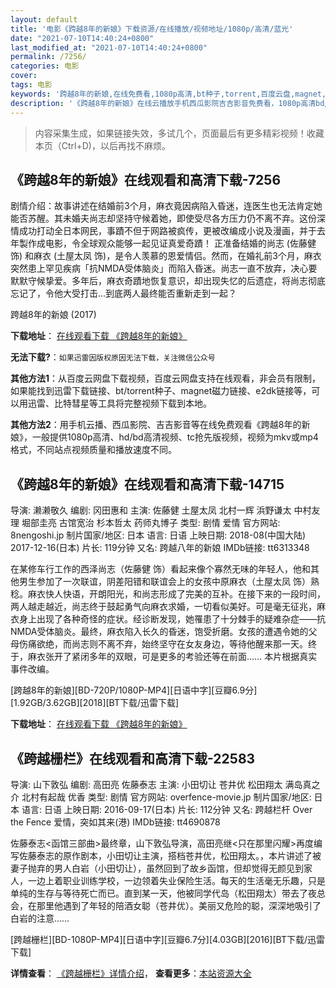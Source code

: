 ```yaml
---
layout: default
title: '电影《跨越8年的新娘》下载资源/在线播放/视频地址/1080p/高清/蓝光'
date: "2021-07-10T14:40:24+0800"
last_modified_at: "2021-07-10T14:40:24+0800"
permalink: /7256/
categories: 电影
cover:
tags: 电影
keywords: '跨越8年的新娘,在线免费看,1080p高清,bt种子,torrent,百度云盘,magnet,磁力链,迅雷下载资源'
description: '《跨越8年的新娘》在线云播放手机西瓜影院吉吉影音免费看，1080p高清bd/hd未删减完整版和tc抢先枪版，mkv/mp4格式，附带bt/torrent种子、magnet/磁力链、百度云盘、网盘资源迅雷下载链接'
---
```


>内容采集生成，如果链接失效，多试几个，页面最后有更多精彩视频！收藏本页（Ctrl+D)，以后再找不麻烦。


## 《跨越8年的新娘》在线观看和高清下载-7256

剧情介绍：故事讲述在结婚前3个月，麻衣竟因病陷入昏迷，连医生也无法肯定她能否苏醒。其未婚夫尚志却坚持守候着她，即使受尽各方压力仍不离不弃。这份深情成功打动全日本网民，事蹟不但于网路被疯传，更被改编成小说及漫画，并于去年製作成电影，令全球观众能够一起见证真爱奇蹟！ 正准备结婚的尚志 (佐藤健 饰) 和麻衣 (土屋太凤 饰)，是令人羡慕的恩爱情侣。然而，在婚礼前3个月，麻衣突然患上罕见疾病「抗NMDA受体脑炎」而陷入昏迷。尚志一直不放弃，决心要默默守候挚爱。多年后，麻衣奇蹟地恢复意识，却出现失忆的后遗症，将尚志彻底忘记了，令他大受打击...到底两人最终能否重新走到一起？


跨越8年的新娘 (2017)

**下载地址**： [在线观看下载 《跨越8年的新娘》](https://www.btbtdy.me/btdy/dy13233.html) 


**无法下载?**：`如果迅雷因版权原因无法下载，关注微信公众号 `

**其他方法1**：从百度云网盘下载视频，百度云网盘支持在线观看，非会员有限制，如果能找到迅雷下载链接、bt/torrent种子、magnet磁力链接、e2dk链接等，可以用迅雷、比特彗星等工具将完整视频下载到本地。

**其他方法2**：用手机云播、西瓜影院、吉吉影音等在线免费观看《跨越8年的新娘》，一般提供1080p高清、hd/bd高清视频、tc抢先版视频，视频为mkv或mp4格式，不同站点视频质量和播放速度不同。


## 《跨越8年的新娘》在线观看和高清下载-14715

导演: 濑濑敬久 编剧: 冈田惠和 主演: 佐藤健 土屋太凤 北村一辉 浜野谦太 中村友理 堀部圭亮 古馆宽治 杉本哲太 药师丸博子 类型: 剧情 爱情 官方网站: 8nengoshi.jp 制片国家/地区: 日本 语言: 日语 上映日期: 2018-08(中国大陆) 2017-12-16(日本) 片长: 119分钟 又名: 跨越八年的新娘 IMDb链接: tt6313348

在某修车行工作的西泽尚志（佐藤健 饰）看起来像个寡然无味的年轻人，他和其他男生参加了一次联谊，阴差阳错和联谊会上的女孩中原麻衣（土屋太凤 饰）熟稔。麻衣快人快语，开朗阳光，和尚志形成了完美的互补。在接下来的一段时间，两人越走越近，尚志终于鼓起勇气向麻衣求婚，一切看似美好。可是毫无征兆，麻衣身上出现了各种奇怪的症状。经诊断发现，她罹患了十分棘手的疑难杂症——抗NMDA受体脑炎。最终，麻衣陷入长久的昏迷，饱受折磨。女孩的遭遇令她的父母伤痛欲绝，而尚志则不离不弃，始终坚守在女友身边，等待他醒来那一天。终于，麻衣张开了紧闭多年的双眼，可是更多的考验还等在前面…… 本片根据真实事件改编。


[跨越8年的新娘][BD-720P/1080P-MP4][日语中字][豆瓣6.9分][1.92GB/3.62GB][2018][BT下载/迅雷下载]

**下载地址**： [在线观看下载 《跨越8年的新娘》](https://www.btdx8.com/torrent/ky8ndxl_2017.html) 


## 《跨越栅栏》在线观看和高清下载-22583

导演: 山下敦弘 编剧: 高田亮 佐藤泰志 主演: 小田切让 苍井优 松田翔太 满岛真之介 北村有起哉 优香 类型: 剧情 官方网站: overfence-movie.jp 制片国家/地区: 日本 语言: 日语 上映日期: 2016-09-17(日本) 片长: 112分钟 又名: 跨越栏杆 Over the Fence 爱情，突如其来(港) IMDb链接: tt4690878

佐藤泰志<函馆三部曲>最终章，山下敦弘导演，高田亮继<只在那里闪耀>再度编写佐藤泰志的原作剧本，小田切让主演，搭档苍井优，松田翔太。，本片讲述了被妻子抛弃的男人白岩（小田切让），虽然回到了故乡函馆，但却觉得无颜见到家人，一边上着职业训练学校，一边领着失业保险生活。每天的生活毫无乐趣，只是单纯的生存与等待死亡而已。直到某一天，他被同学代岛（松田翔太）带去了夜总会，在那里他遇到了年轻的陪酒女聪（苍井优）。美丽又危险的聪，深深地吸引了白岩的注意……


[跨越栅栏][BD-1080P-MP4][日语中字][豆瓣6.7分][4.03GB][2016][BT下载/迅雷下载]

**详情查看**： [《跨越栅栏》详情介绍](/movie/22583/)， **查看更多**：[本站资源大全](/movie/t/all/)

